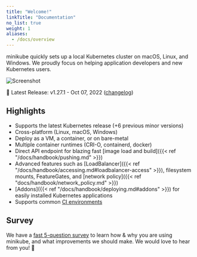 ```yaml
---
title: "Welcome!"
linkTitle: "Documentation"
no_list: true
weight: 1
aliases:
  - /docs/overview
---
```


minikube quickly sets up a local Kubernetes cluster on macOS, Linux, and Windows. We proudly focus on helping application developers and new Kubernetes users.

![Screenshot](/images/screenshot.png)

🎉 Latest Release: v1.27.1 - Oct 07, 2022 ([changelog](https://github.com/kubernetes/minikube/blob/master/CHANGELOG.md))

## Highlights

* Supports the latest Kubernetes release (+6 previous minor versions)
* Cross-platform (Linux, macOS, Windows)
* Deploy as a VM, a container, or on bare-metal
* Multiple container runtimes (CRI-O, containerd, docker)
* Direct API endpoint for blazing fast [image load and build]({{< ref "/docs/handbook/pushing.md" >}})
* Advanced features such as [LoadBalancer]({{< ref "/docs/handbook/accessing.md#loadbalancer-access" >}}), filesystem mounts, FeatureGates, and [network policy]({{< ref "docs/handbook/network_policy.md" >}})
* [Addons]({{< ref "/docs/handbook/deploying.md#addons" >}}) for easily installed Kubernetes applications
* Supports common [CI environments](https://github.com/minikube-ci/examples)


## Survey

We have a [fast 5-question survey](https://forms.gle/Gg3hG5ZySw8c1C24A) to learn how & why you are using minikube, and what improvements we should make. We would love to hear from you! 🙏
